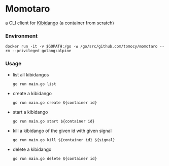# Momotaro

a CLI client for [Kibidango](https://github.com/tomocy/kibidango) (a container from scratch)

### Environment
```
docker run -it -v $GOPATH:/go -w /go/src/github.com/tomocy/momotaro --rm --privileged golang:alpine
```

### Usage
- list all kibidangos
    ```
    go run main.go list
    ```
- create a kibidango
    ```
    go run main.go create ${container id}
    ```
- start a kibidango
    ```
    go run main.go start ${container id}
- kill a kibidango of the given id with given signal
    ```
    go run main.go kill ${container id} ${signal}
    ```
- delete a kibidango
    ```
    go run main.go delete ${container id}
    ```